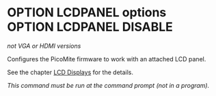 # OPTION LCDPANEL options <br> OPTION LCDPANEL DISABLE

*not VGA or HDMI versions*

Configures the PicoMite firmware to work with an attached LCD panel.

See the chapter [LCD Displays](../display_panels.md) for the details.

*This command must be run at the command prompt (not in a program).*


